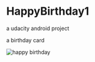 # HappyBirthday1
a udacity android project

a birthday card

![happy birthday](https://user-images.githubusercontent.com/16841620/40668596-f290019c-6332-11e8-8b9d-fa7b2869339e.png)
